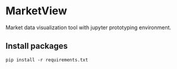 # MarketView
Market data visualization tool with jupyter prototyping environment.

## Install packages
<code>pip install -r requirements.txt</code>


